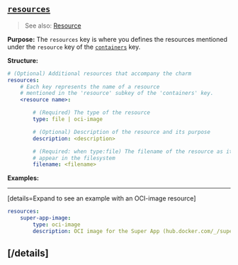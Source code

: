 <a href="#heading--resources"><h2 id="heading--resources">`resources`</h2></a>
> See also: [Resource](/t/5609)


**Purpose:** The `resources` key is where you defines the resources mentioned under the `resource` key of the  [`containers`](#heading--containers)  key.

**Structure:** 

<!--
The `resources` block consists
|     Field     |   Type   | Default | Description                                                       |
| :-----------: | :------: | :-----: | ----------------------------------------------------------------- |
|    `type`     | `string` | `file`  | Type of the resource. Supported values are `file` or `oci-image`. |
| `description` | `string` |  `nil`  | Description of the resource                                       |
|  `filename`   | `string` |  `nil`  | Name of the file resource                                         |

-->

```yaml
# (Optional) Additional resources that accompany the charm
resources:
    # Each key represents the name of a resource 
    # mentioned in the 'resource' subkey of the 'containers' key.
    <resource name>:

        # (Required) The type of the resource
        type: file | oci-image

        # (Optional) Description of the resource and its purpose
        description: <description>

        # (Required: when type:file) The filename of the resource as it should 
        # appear in the filesystem
        filename: <filename>
```

**Examples:**

------
[details=Expand to see an example with an OCI-image resource]
```yaml
resources:
    super-app-image:
        type: oci-image
        description: OCI image for the Super App (hub.docker.com/_/super-app)
```
[/details]
----

